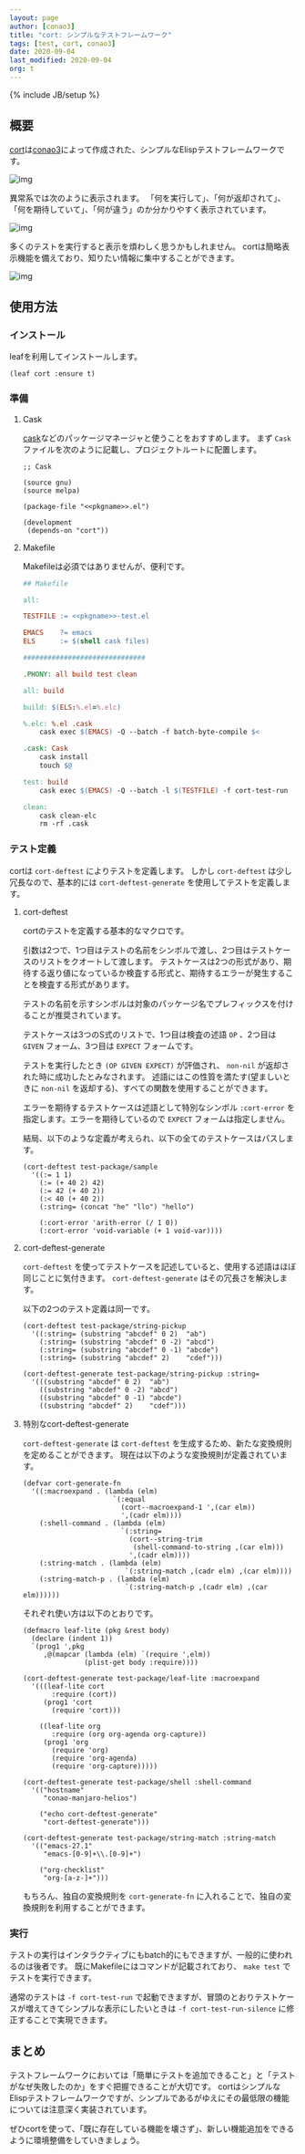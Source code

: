 ```yaml
---
layout: page
author: [conao3]
title: "cort: シンプルなテストフレームワーク"
tags: [test, cort, conao3]
date: 2020-09-04
last_modified: 2020-09-04
org: t
---
```

{% include JB/setup %}
## 概要

[cort](https://github.com/conao3/cort.el/)は[conao3](https://github.com/conao3/)によって作成された、シンプルなElispテストフレームワークです。

![img](../images/d851c633-536e-435b-9ec6-427c93458dc4.png)

異常系では次のように表示されます。 「何を実行して」、「何が返却されて」、「何を期待していて」、「何が違う」のか分かりやすく表示されています。

![img](../images/aae88528-ab47-4a32-ba1e-641355656261.png)

多くのテストを実行すると表示を煩わしく思うかもしれません。 cortは簡略表示機能を備えており、知りたい情報に集中することができます。

![img](../images/65f389d6-849e-41f6-9eec-b911eca5b13f.png)


## 使用方法


### インストール

leafを利用してインストールします。

```emacs-lisp
(leaf cort :ensure t)
```


### 準備

1.  Cask

    [cask](https://github.com/cask/cask)などのパッケージマネージャと使うことをおすすめします。 まず `Cask` ファイルを次のように記載し、プロジェクトルートに配置します。
    
    ```elisp
    ;; Cask
    
    (source gnu)
    (source melpa)
    
    (package-file "<<pkgname>>.el")
    
    (development
     (depends-on "cort"))
    ```

2.  Makefile

    Makefileは必須ではありませんが、便利です。
    
    ```makefile
    ## Makefile
    
    all:
    
    TESTFILE := <<pkgname>>-test.el
    
    EMACS    ?= emacs
    ELS      := $(shell cask files)
    
    ##############################
    
    .PHONY: all build test clean
    
    all: build
    
    build: $(ELS:%.el=%.elc)
    
    %.elc: %.el .cask
    	cask exec $(EMACS) -Q --batch -f batch-byte-compile $<
    
    .cask: Cask
    	cask install
    	touch $@
    
    test: build
    	cask exec $(EMACS) -Q --batch -l $(TESTFILE) -f cort-test-run
    
    clean:
    	cask clean-elc
    	rm -rf .cask
    ```


### テスト定義

cortは `cort-deftest` によりテストを定義します。 しかし `cort-deftest` は少し冗長なので、基本的には `cort-deftest-generate` を使用してテストを定義します。

1.  cort-deftest

    cortのテストを定義する基本的なマクロです。
    
    引数は2つで、1つ目はテストの名前をシンボルで渡し、2つ目はテストケースのリストをクオートして渡します。 テストケースは2つの形式があり、期待する返り値になっているか検査する形式と、期待するエラーが発生することを検査する形式があります。
    
    テストの名前を示すシンボルは対象のパッケージ名でプレフィックスを付けることが推奨されています。
    
    テストケースは3つのS式のリストで、1つ目は検査の述語 `OP` 、2つ目は `GIVEN` フォーム、3つ目は `EXPECT` フォームです。
    
    テストを実行したとき `(OP GIVEN EXPECT)` が評価され、 `non-nil` が返却された時に成功したとみなされます。 述語にはこの性質を満たす(望ましいときに `non-nil` を返却する)、すべての関数を使用することができます。
    
    エラーを期待するテストケースは述語として特別なシンボル `:cort-error` を指定します。エラーを期待しているので `EXPECT` フォームは指定しません。
    
    結局、以下のような定義が考えられ、以下の全てのテストケースはパスします。
    
    ```emacs-lisp
    (cort-deftest test-package/sample
      '((:= 1 1)
        (:= (+ 40 2) 42)
        (:= 42 (+ 40 2))
        (:< 40 (+ 40 2))
        (:string= (concat "he" "llo") "hello")
    
        (:cort-error 'arith-error (/ 1 0))
        (:cort-error 'void-variable (+ 1 void-var))))
    ```

2.  cort-deftest-generate

    `cort-deftest` を使ってテストケースを記述していると、使用する述語はほぼ同じことに気付きます。 `cort-deftest-generate` はその冗長さを解決します。
    
    以下の2つのテスト定義は同一です。
    
    ```emacs-lisp
    (cort-deftest test-package/string-pickup
      '((:string= (substring "abcdef" 0 2)  "ab")
        (:string= (substring "abcdef" 0 -2) "abcd")
        (:string= (substring "abcdef" 0 -1) "abcde")
        (:string= (substring "abcdef" 2)    "cdef")))
    
    (cort-deftest-generate test-package/string-pickup :string=
      '(((substring "abcdef" 0 2)  "ab")
        ((substring "abcdef" 0 -2) "abcd")
        ((substring "abcdef" 0 -1) "abcde")
        ((substring "abcdef" 2)    "cdef")))
    ```

3.  特別なcort-deftest-generate

    `cort-deftest-generate` は `cort-deftest` を生成するため、新たな変換規則を定めることができます。 現在は以下のような変換規則が定義されています。
    
    ```emacs-lisp
    (defvar cort-generate-fn
      '((:macroexpand . (lambda (elm)
                          `(:equal
                            (cort--macroexpand-1 ',(car elm))
                            ',(cadr elm))))
        (:shell-command . (lambda (elm)
                            `(:string=
                              (cort--string-trim
                               (shell-command-to-string ,(car elm)))
                              ',(cadr elm))))
        (:string-match . (lambda (elm)
                             `(:string-match ,(cadr elm) ,(car elm))))
        (:string-match-p . (lambda (elm)
                             `(:string-match-p ,(cadr elm) ,(car elm))))))
    ```
    
    それぞれ使い方は以下のとおりです。
    
    ```emacs-lisp
    (defmacro leaf-lite (pkg &rest body)
      (declare (indent 1))
      `(prog1 ',pkg
         ,@(mapcar (lambda (elm) `(require ',elm))
                   (plist-get body :require))))
    
    (cort-deftest-generate test-package/leaf-lite :macroexpand
      '(((leaf-lite cort
           :require (cort))
         (prog1 'cort
           (require 'cort)))
    
        ((leaf-lite org
           :require (org org-agenda org-capture))
         (prog1 'org
           (require 'org)
           (require 'org-agenda)
           (require 'org-capture)))))
    
    (cort-deftest-generate test-package/shell :shell-command
      '(("hostname"
         "conao-manjaro-helios")
    
        ("echo cort-deftest-generate"
         "cort-deftest-generate")))
    
    (cort-deftest-generate test-package/string-match :string-match
      '(("emacs-27.1"
         "emacs-[0-9]+\\.[0-9]+")
    
        ("org-checklist"
         "org-[a-z-]+")))
    ```
    
    もちろん、独自の変換規則を `cort-generate-fn` に入れることで、独自の変換規則を利用することができます。


### 実行

テストの実行はインタラクティブにもbatch的にもできますが、一般的に使われるのは後者です。 既にMakefileにはコマンドが記載されており、 `make test` でテストを実行できます。

通常のテストは `-f cort-test-run` で起動できますが、冒頭のとおりテストケースが増えてきてシンプルな表示にしたいときは `-f cort-test-run-silence` に修正することで実現できます。


## まとめ

テストフレームワークにおいては「簡単にテストを追加できること」と「テストがなぜ失敗したのか」をすぐ把握できることが大切です。 cortはシンプルなElispテストフレームワークですが、シンプルであるがゆえにその最低限の機能については注意深く実装されています。

ぜひcortを使って、「既に存在している機能を壊さず」、新しい機能追加をできるように環境整備をしていきましょう。

<!--
This file is generated from org file.
Please edit that org source instead of this file.

;; Local Variables:
;; buffer-read-only: t
;; End:
-->
